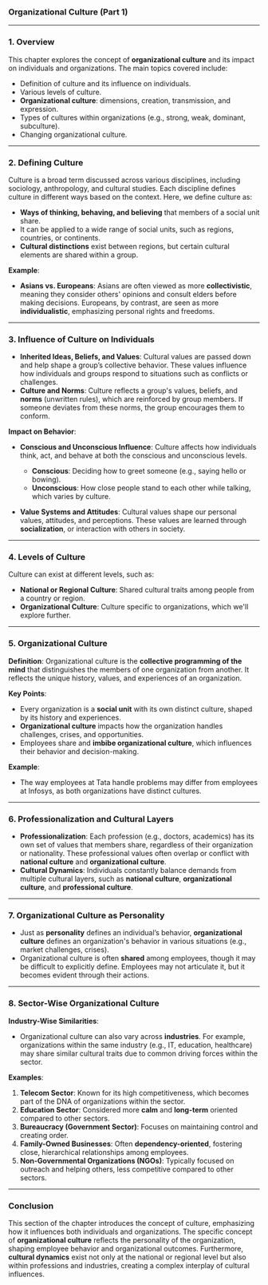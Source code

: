 ### **Organizational Culture (Part 1)**

---

### **1. Overview**

This chapter explores the concept of **organizational culture** and its impact on individuals and organizations. The main topics covered include:

- Definition of culture and its influence on individuals.
- Various levels of culture.
- **Organizational culture**: dimensions, creation, transmission, and expression.
- Types of cultures within organizations (e.g., strong, weak, dominant, subculture).
- Changing organizational culture.

---

### **2. Defining Culture**

Culture is a broad term discussed across various disciplines, including sociology, anthropology, and cultural studies. Each discipline defines culture in different ways based on the context. Here, we define culture as:

- **Ways of thinking, behaving, and believing** that members of a social unit share.
- It can be applied to a wide range of social units, such as regions, countries, or continents.
- **Cultural distinctions** exist between regions, but certain cultural elements are shared within a group.

**Example**:

- **Asians vs. Europeans**: Asians are often viewed as more **collectivistic**, meaning they consider others' opinions and consult elders before making decisions. Europeans, by contrast, are seen as more **individualistic**, emphasizing personal rights and freedoms.

---

### **3. Influence of Culture on Individuals**

- **Inherited Ideas, Beliefs, and Values**: Cultural values are passed down and help shape a group’s collective behavior. These values influence how individuals and groups respond to situations such as conflicts or challenges.
- **Culture and Norms**: Culture reflects a group's values, beliefs, and **norms** (unwritten rules), which are reinforced by group members. If someone deviates from these norms, the group encourages them to conform.

**Impact on Behavior**:

- **Conscious and Unconscious Influence**: Culture affects how individuals think, act, and behave at both the conscious and unconscious levels.

  - **Conscious**: Deciding how to greet someone (e.g., saying hello or bowing).
  - **Unconscious**: How close people stand to each other while talking, which varies by culture.
- **Value Systems and Attitudes**: Cultural values shape our personal values, attitudes, and perceptions. These values are learned through **socialization**, or interaction with others in society.

---

### **4. Levels of Culture**

Culture can exist at different levels, such as:

- **National or Regional Culture**: Shared cultural traits among people from a country or region.
- **Organizational Culture**: Culture specific to organizations, which we'll explore further.

---

### **5. Organizational Culture**

**Definition**:
Organizational culture is the **collective programming of the mind** that distinguishes the members of one organization from another. It reflects the unique history, values, and experiences of an organization.

**Key Points**:

- Every organization is a **social unit** with its own distinct culture, shaped by its history and experiences.
- **Organizational culture** impacts how the organization handles challenges, crises, and opportunities.
- Employees share and **imbibe organizational culture**, which influences their behavior and decision-making.

**Example**:

- The way employees at Tata handle problems may differ from employees at Infosys, as both organizations have distinct cultures.

---

### **6. Professionalization and Cultural Layers**

- **Professionalization**: Each profession (e.g., doctors, academics) has its own set of values that members share, regardless of their organization or nationality. These professional values often overlap or conflict with **national culture** and **organizational culture**.
- **Cultural Dynamics**: Individuals constantly balance demands from multiple cultural layers, such as **national culture**, **organizational culture**, and **professional culture**.

---

### **7. Organizational Culture as Personality**

- Just as **personality** defines an individual’s behavior, **organizational culture** defines an organization's behavior in various situations (e.g., market challenges, crises).
- Organizational culture is often **shared** among employees, though it may be difficult to explicitly define. Employees may not articulate it, but it becomes evident through their actions.

---

### **8. Sector-Wise Organizational Culture**

**Industry-Wise Similarities**:

- Organizational culture can also vary across **industries**. For example, organizations within the same industry (e.g., IT, education, healthcare) may share similar cultural traits due to common driving forces within the sector.

**Examples**:

1. **Telecom Sector**: Known for its high competitiveness, which becomes part of the DNA of organizations within the sector.
2. **Education Sector**: Considered more **calm** and **long-term** oriented compared to other sectors.
3. **Bureaucracy (Government Sector)**: Focuses on maintaining control and creating order.
4. **Family-Owned Businesses**: Often **dependency-oriented**, fostering close, hierarchical relationships among employees.
5. **Non-Governmental Organizations (NGOs)**: Typically focused on outreach and helping others, less competitive compared to other sectors.

---

### **Conclusion**

This section of the chapter introduces the concept of culture, emphasizing how it influences both individuals and organizations. The specific concept of **organizational culture** reflects the personality of the organization, shaping employee behavior and organizational outcomes. Furthermore, **cultural dynamics** exist not only at the national or regional level but also within professions and industries, creating a complex interplay of cultural influences.
